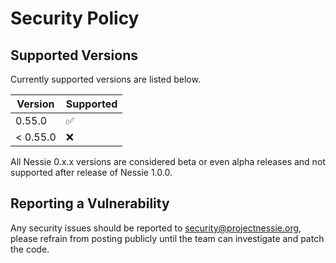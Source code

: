 # Security Policy

## Supported Versions

Currently supported versions are listed below.

| Version  | Supported          |
|----------|--------------------|
| 0.55.0   | :white_check_mark: |
| < 0.55.0 | :x:                |

All Nessie 0.x.x versions are considered beta or even alpha releases and not supported after
release of Nessie 1.0.0.

## Reporting a Vulnerability

Any security issues should be reported to security@projectnessie.org, please refrain from posting publicly until the team can investigate and patch the code.
